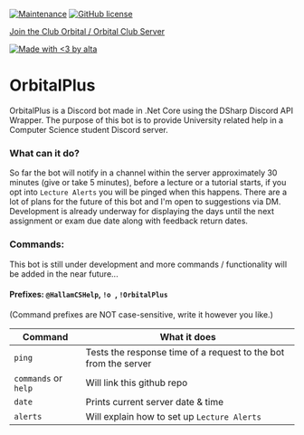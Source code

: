 <!--![Banner](https://i.imgur.com/3FhRK9t.jpg)-->

[![Maintenance](https://img.shields.io/badge/Maintained%3F-yes-green.svg)](https://github.com/OkashiKami/OrbialPlus)
[![GitHub license](https://img.shields.io/github/license/Naereen/StrapDown.js.svg)](https://github.com/OkashiKami/OrbialPlus/blob/main/LICENSE)

[Join the Club Orbital / Orbital Club Server](https://discord.gg/yGYcaFnGjg)

[![Made with <3 by alta](http://ForTheBadge.com/images/badges/built-with-love.svg)](https://github.com/OkashiKami/OrbialPlus)


# OrbitalPlus

OrbitalPlus is a Discord bot made in .Net Core using the DSharp Discord API Wrapper. 
The purpose of this bot is to provide University related help in a Computer Science student Discord server.

### What can it do?
So far the bot will notify in a channel within the server approximately 30 minutes (give or take 5 minutes), before a lecture or a tutorial starts, if you opt into `Lecture Alerts` you will be pinged when this happens. There are a lot of plans for the future of this bot and I'm open to suggestions via DM. Development is already underway for displaying the days until the next assignment or exam due date along with feedback return dates.

### Commands:

This bot is still under development and more commands / functionality will be added in the near future...

#### Prefixes: `@HallamCSHelp`, `!o `, `!OrbitalPlus `

(Command prefixes are NOT case-sensitive, write it however you like.)

| Command | What it does |
| ------ | ------ |
| `ping` | Tests the response time of a request to the bot from the server  |
| `commands` or `help` | Will link this github repo |
| `date` | Prints current server date & time |
| `alerts` | Will explain how to set up `Lecture Alerts` |
